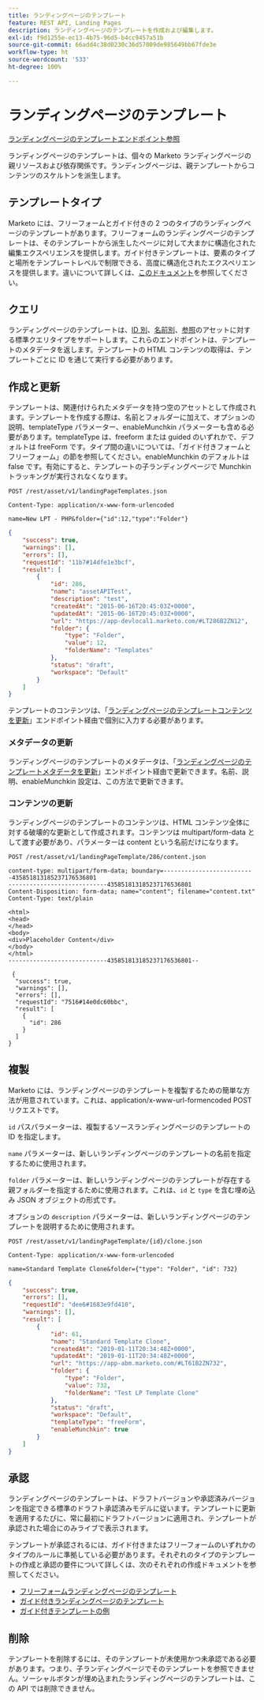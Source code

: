 ```yaml
---
title: ランディングページのテンプレート
feature: REST API, Landing Pages
description: ランディングページのテンプレートを作成および編集します。
exl-id: f9d1255e-ec13-4b75-96d5-b4cc9457a51b
source-git-commit: 66add4c38d0230c36d57009de985649bb67fde3e
workflow-type: ht
source-wordcount: '533'
ht-degree: 100%

---
```


# ランディングページのテンプレート

[ランディングページのテンプレートエンドポイント参照](https://developer.adobe.com/marketo-apis/api/asset/#tag/Landing-Page-Templates)

ランディングページのテンプレートは、個々の Marketo ランディングページの親リソースおよび依存関係です。ランディングページは、親テンプレートからコンテンツのスケルトンを派生します。

## テンプレートタイプ

Marketo には、フリーフォームとガイド付きの 2 つのタイプのランディングページのテンプレートがあります。フリーフォームのランディングページのテンプレートは、そのテンプレートから派生したページに対して大まかに構造化された編集エクスペリエンスを提供します。ガイド付きテンプレートは、要素のタイプと場所をテンプレートレベルで制限できる、高度に構造化されたエクスペリエンスを提供します。違いについて詳しくは、[このドキュメント](https://experienceleague.adobe.com/ja/docs/marketo/using/product-docs/demand-generation/landing-pages/understanding-landing-pages/understanding-free-form-vs-guided-landing-pages)を参照してください。

## クエリ

ランディングページのテンプレートは、[ID 別](https://developer.adobe.com/marketo-apis/api/asset/#tag/Landing-Page-Templates/operation/getLandingPageTemplateByIdUsingGET)、[名前別](https://developer.adobe.com/marketo-apis/api/asset/#tag/Landing-Page-Templates/operation/getLandingPageTemplateByNameUsingGET)、[参照](https://developer.adobe.com/marketo-apis/api/asset/#tag/Landing-Page-Templates/operation/getLandingPageTemplatesUsingGET)のアセットに対する標準クエリタイプをサポートします。これらのエンドポイントは、テンプレートのメタデータを返します。テンプレートの HTML コンテンツの取得は、テンプレートごとに ID を通じて実行する必要があります。

## 作成と更新

テンプレートは、関連付けられたメタデータを持つ空のアセットとして作成されます。テンプレートを作成する際は、名前とフォルダーに加えて、オプションの説明、templateType パラメーター、enableMunchkin パラメーターも含める必要があります。templateType は、freeform または guided のいずれかで、デフォルトは freeForm です。タイプ間の違いについては、「ガイド付きフォームとフリーフォーム」の節を参照してください。enableMunchkin のデフォルトは false です。有効にすると、テンプレートの子ランディングページで Munchkin トラッキングが実行されなくなります。

```
POST /rest/asset/v1/landingPageTemplates.json
```

```
Content-Type: application/x-www-form-urlencoded
```

```
name=New LPT - PHP&folder={"id":12,"type":"Folder"}
```

```json
{
    "success": true,
    "warnings": [],
    "errors": [],
    "requestId": "11b7#14dfe1e3bcf",
    "result": [
        {
            "id": 286,
            "name": "assetAPITest",
            "description": "test",
            "createdAt": "2015-06-16T20:45:03Z+0000",
            "updatedAt": "2015-06-16T20:45:03Z+0000",
            "url": "https://app-devlocal1.marketo.com/#LT286B2ZN12",
            "folder": {
                "type": "Folder",
                "value": 12,
                "folderName": "Templates"
            },
            "status": "draft",
            "workspace": "Default"
        }
    ]
}
```

テンプレートのコンテンツは、「[ランディングページのテンプレートコンテンツを更新](https://developer.adobe.com/marketo-apis/api/asset/#tag/Landing-Page-Templates/operation/updateLandingPageTemplateContentUsingPOST)」エンドポイント経由で個別に入力する必要があります。

### メタデータの更新

ランディングページのテンプレートのメタデータは、「[ランディングページのテンプレートメタデータを更新](https://developer.adobe.com/marketo-apis/api/asset/#tag/Landing-Page-Templates/operation/updateLpTemplateUsingPOST)」エンドポイント経由で更新できます。名前、説明、enableMunchkin 設定は、この方法で更新できます。

### コンテンツの更新

ランディングページのテンプレートのコンテンツは、HTML コンテンツ全体に対する破壊的な更新として作成されます。コンテンツは multipart/form-data として渡す必要があり、パラメーターは content という名前だけになります。

```
POST /rest/asset/v1/landingPageTemplate/286/content.json
```

```
content-type: multipart/form-data; boundary=--------------------------435851813185237176536801
----------------------------435851813185237176536801
Content-Disposition: form-data; name="content"; filename="content.txt"
Content-Type: text/plain

<html>
<head>
</head>
<body>
<div>Placeholder Content</div>
</body>
</html>
----------------------------435851813185237176536801--
```

```
 {
  "success": true,
  "warnings": [],
  "errors": [],
  "requestId": "7516#14e0dc60bbc",
  "result": [
    {
      "id": 286
    }
  ]
}
```

## 複製

Marketo には、ランディングページのテンプレートを複製するための簡単な方法が用意されています。これは、application/x-www-url-formencoded POST リクエストです。

`id` パスパラメーターは、複製するソースランディングページのテンプレートの ID を指定します。

`name` パラメーターは、新しいランディングページのテンプレートの名前を指定するために使用されます。

`folder` パラメーターは、新しいランディングページのテンプレートが存在する親フォルダーを指定するために使用されます。これは、`id` と `type` を含む埋め込み JSON オブジェクトの形式です。

オプションの `description` パラメーターは、新しいランディングページのテンプレートを説明するために使用されます。

```
POST /rest/asset/v1/landingPageTemplate/{id}/clone.json
```

```
Content-Type: application/x-www-form-urlencoded
```

```
name=Standard Template Clone&folder={"type": "Folder", "id": 732}
```

```json
{
    "success": true,
    "errors": [],
    "requestId": "dee6#1683e9fd410",
    "warnings": [],
    "result": [
        {
            "id": 61,
            "name": "Standard Template Clone",
            "createdAt": "2019-01-11T20:34:48Z+0000",
            "updatedAt": "2019-01-11T20:34:48Z+0000",
            "url": "https://app-abm.marketo.com/#LT61B2ZN732",
            "folder": {
                "type": "Folder",
                "value": 732,
                "folderName": "Test LP Template Clone"
            },
            "status": "draft",
            "workspace": "Default",
            "templateType": "freeForm",
            "enableMunchkin": true
        }
    ]
}
```

## 承認

ランディングページのテンプレートは、ドラフトバージョンや承認済みバージョンを指定できる標準のドラフト承認済みモデルに従います。テンプレートに更新を適用するたびに、常に最初にドラフトバージョンに適用され、テンプレートが承認された場合にのみライブで表示されます。

テンプレートが承認されるには、ガイド付きまたはフリーフォームのいずれかのタイプのルールに準拠している必要があります。それぞれのタイプのテンプレートの作成と承認の要件について詳しくは、次のそれぞれの作成ドキュメントを参照してください。

- [フリーフォームランディングページのテンプレート](https://experienceleague.adobe.com/ja/docs/marketo/using/product-docs/demand-generation/landing-pages/landing-page-templates/create-a-free-form-landing-page-template)
- [ガイド付きランディングページのテンプレート](https://experienceleague.adobe.com/ja/docs/marketo/using/product-docs/demand-generation/landing-pages/landing-page-templates/create-a-guided-landing-page-template)
- [ガイド付きテンプレートの例](https://experienceleague.adobe.com/ja/docs/marketo/using/product-docs/demand-generation/landing-pages/landing-page-templates/guided-landing-page-template-list)

## 削除

テンプレートを削除するには、そのテンプレートが未使用かつ未承認である必要があります。つまり、子ランディングページでそのテンプレートを参照できません。ソーシャルボタンが埋め込まれたランディングページのテンプレートは、この API では削除できません。
